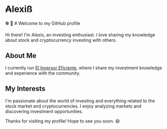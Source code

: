 <h1>₳lexiß</h1> ⚽️ 🐍
# Welcome to my GitHub profile

Hi there! I'm Alexis, an investing enthusiast. I love sharing my knowledge about stock and cryptocurrency investing with others.

## About Me

I currently run [El Inversor Eficiente](https://elinversoreficiente.com), where I share my investment knowledge and experience with the community.

## My Interests

I'm passionate about the world of investing and everything related to the stock market and cryptocurrencies. I enjoy analyzing markets and discovering investment opportunities.

Thanks for visiting my profile! Hope to see you soon. 😄
